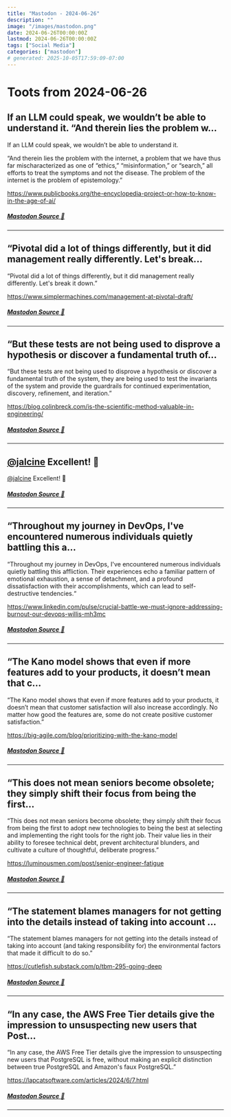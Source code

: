 ```yaml
---
title: "Mastodon - 2024-06-26"
description: ""
image: "/images/mastodon.png"
date: 2024-06-26T00:00:00Z
lastmod: 2024-06-26T00:00:00Z
tags: ["Social Media"]
categories: ["mastodon"]
# generated: 2025-10-05T17:59:09-07:00
---
```


# Toots from 2024-06-26

## If an LLM could speak, we wouldn’t be able to understand it.  “And therein lies the problem w...

If an LLM could speak, we wouldn’t be able to understand it.

“And therein lies the problem with the internet, a problem that we have thus far mischaracterized as one of “ethics,” “misinformation,” or “search,” all efforts to treat the symptoms and not the disease. The problem of the internet is the problem of epistemology.”

<https://www.publicbooks.org/the-encyclopedia-project-or-how-to-know-in-the-age-of-ai/>

##### [Mastodon Source 🐘](https://hachyderm.io/@mweagle/112681303323323098)

---

## “Pivotal did a lot of things differently, but it did management really differently. Let's break...

“Pivotal did a lot of things differently, but it did management really differently. Let's break it down.”

<https://www.simplermachines.com/management-at-pivotal-draft/>

##### [Mastodon Source 🐘](https://hachyderm.io/@mweagle/112681250608464931)

---

## “But these tests are not being used to disprove a hypothesis or discover a fundamental truth of...

“But these tests are not being used to disprove a hypothesis or discover a fundamental truth of the system, they are being used to test the invariants of the system and provide the guardrails for continued experimentation, discovery, refinement, and iteration.”

<https://blog.colinbreck.com/is-the-scientific-method-valuable-in-engineering/>

##### [Mastodon Source 🐘](https://hachyderm.io/@mweagle/112681218417861549)

---

## [@jalcine](https://todon.eu/@jalcine) Excellent! 👋

[@jalcine](https://todon.eu/@jalcine) Excellent! 👋

##### [Mastodon Source 🐘](https://hachyderm.io/@mweagle/112680590083964732)

---

## “Throughout my journey in DevOps, I've encountered numerous individuals quietly battling this a...

“Throughout my journey in DevOps, I've encountered numerous individuals quietly battling this affliction. Their experiences echo a familiar pattern of emotional exhaustion, a sense of detachment, and a profound dissatisfaction with their accomplishments, which can lead to self-destructive tendencies.“

<https://www.linkedin.com/pulse/crucial-battle-we-must-ignore-addressing-burnout-our-devops-willis-mh3mc>

##### [Mastodon Source 🐘](https://hachyderm.io/@mweagle/112680586992168539)

---

## “The Kano model shows that even if more features add to your products, it doesn’t mean that c...

“The Kano model shows that even if more features add to your products, it doesn’t mean that customer satisfaction will also increase accordingly. No matter how good the features are, some do not create positive customer satisfaction.”

<https://big-agile.com/blog/prioritizing-with-the-kano-model>

##### [Mastodon Source 🐘](https://hachyderm.io/@mweagle/112680560398344380)

---

## “This does not mean seniors become obsolete; they simply shift their focus from being the first...

“This does not mean seniors become obsolete; they simply shift their focus from being the first to adopt new technologies to being the best at selecting and implementing the right tools for the right job. Their value lies in their ability to foresee technical debt, prevent architectural blunders, and cultivate a culture of thoughtful, deliberate progress.”

<https://luminousmen.com/post/senior-engineer-fatigue>

##### [Mastodon Source 🐘](https://hachyderm.io/@mweagle/112680534026021721)

---

## “The statement blames managers for not getting into the details instead of taking into account ...

“The statement blames managers for not getting into the details instead of taking into account (and taking responsibility for) the environmental factors that made it difficult to do so.”

<https://cutlefish.substack.com/p/tbm-295-going-deep>

##### [Mastodon Source 🐘](https://hachyderm.io/@mweagle/112680509572685117)

---

## “In any case, the AWS Free Tier details give the impression to unsuspecting new users that Post...

“In any case, the AWS Free Tier details give the impression to unsuspecting new users that PostgreSQL is free, without making an explicit distinction between true PostgreSQL and Amazon's faux PostgreSQL.”

<https://lapcatsoftware.com/articles/2024/6/7.html>

##### [Mastodon Source 🐘](https://hachyderm.io/@mweagle/112680493530040041)

---

